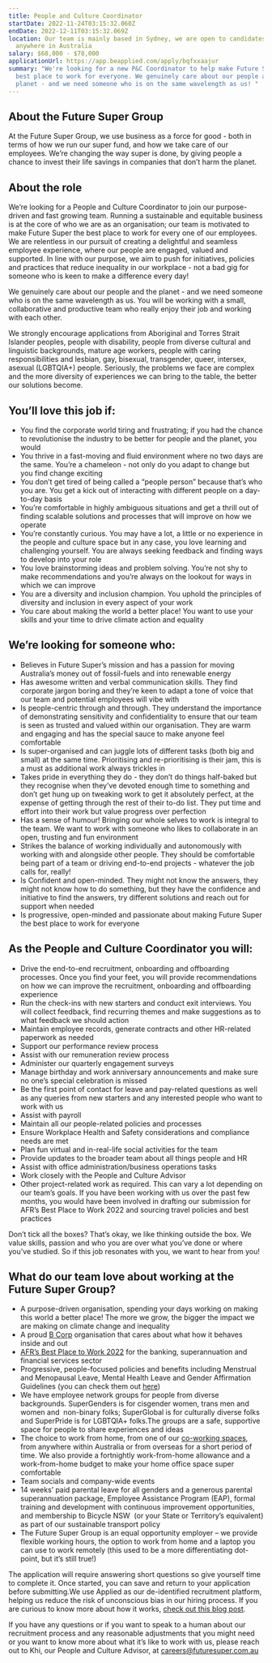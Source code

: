 ```yaml
---
title: People and Culture Coordinator
startDate: 2022-11-24T03:15:32.060Z
endDate: 2022-12-11T03:15:32.069Z
location: Our team is mainly based in Sydney, we are open to candidates from
  anywhere in Australia
salary: $68,000 - $78,000
applicationUrl: https://app.beapplied.com/apply/bqfxxaajur
summary: "We're looking for a new P&C Coordinator to help make Future Super the
  best place to work for everyone. We genuinely care about our people and the
  planet - and we need someone who is on the same wavelength as us! "
---
```


## About the Future Super Group

At the Future Super Group, we use business as a force for good - both in terms of how we run our super fund, and how we take care of our employees. We’re changing the way super is done, by giving people a chance to invest their life savings in companies that don’t harm the planet.

## About the role

We’re looking for a People and Culture Coordinator to join our purpose-driven and fast growing team. Running a sustainable and equitable business is at the core of who we are as an organisation; our team is motivated to make Future Super the best place to work for every one of our employees. We are relentless in our pursuit of creating a delightful and seamless employee experience, where our people are engaged, valued and supported. In line with our purpose, we aim to push for initiatives, policies and practices that reduce inequality in our workplace - not a bad gig for someone who is keen to make a difference every day!

We genuinely care about our people and the planet - and we need someone who is on the same wavelength as us. You will be working with a small, collaborative and productive team who really enjoy their job and working with each other.

We strongly encourage applications from Aboriginal and Torres Strait Islander peoples, people with disability, people from diverse cultural and linguistic backgrounds, mature age workers, people with caring responsibilities and lesbian, gay, bisexual, transgender, queer, intersex, asexual (LGBTQIA+) people. Seriously, the problems we face are complex and the more diversity of experiences we can bring to the table, the better our solutions become.

## You’ll love this job if:

- You find the corporate world tiring and frustrating; if you had the chance to revolutionise the industry to be better for people and the planet, you would
- You thrive in a fast-moving and fluid environment where no two days are the same. You’re a chameleon - not only do you adapt to change but you find change exciting
- You don’t get tired of being called a “people person” because that’s who you are. You get a kick out of interacting with different people on a day-to-day basis
- You’re comfortable in highly ambiguous situations and get a thrill out of finding scalable solutions and processes that will improve on how we operate
- You’re constantly curious. You may have a lot, a little or no experience in the people and culture space but in any case, you love learning and challenging yourself. You are always seeking feedback and finding ways to develop into your role
- You love brainstorming ideas and problem solving. You’re not shy to make recommendations and you’re always on the lookout for ways in which we can improve
- You are a diversity and inclusion champion. You uphold the principles of diversity and inclusion in every aspect of your work
- You care about making the world a better place! You want to use your skills and your time to drive climate action and equality

## We’re looking for someone who:

- Believes in Future Super’s mission and has a passion for moving Australia’s money out of fossil-fuels and into renewable energy
- Has awesome written and verbal communication skills. They find corporate jargon boring and they’re keen to adapt a tone of voice that our team and potential employees will vibe with
- Is people-centric through and through. They understand the importance of demonstrating sensitivity and confidentiality to ensure that our team is seen as trusted and valued within our organisation. They are warm and engaging and has the special sauce to make anyone feel comfortable
- Is super-organised and can juggle lots of different tasks (both big and small) at the same time. Prioritising and re-prioritising is their jam, this is a must as additional work always trickles in
- Takes pride in everything they do - they don’t do things half-baked but they recognise when they’ve devoted enough time to something and don’t get hung up on tweaking work to get it absolutely perfect, at the expense of getting through the rest of their to-do list. They put time and effort into their work but value progress over perfection
- Has a sense of humour! Bringing our whole selves to work is integral to the team. We want to work with someone who likes to collaborate in an open, trusting and fun environment
- Strikes the balance of working individually and autonomously with working with and alongside other people. They should be comfortable being part of a team or driving end-to-end projects - whatever the job calls for, really!
- Is Confident and open-minded. They might not know the answers, they might not know how to do something, but they have the confidence and initiative to find the answers, try different solutions and reach out for support when needed
- Is progressive, open-minded and passionate about making Future Super the best place to work for everyone

## As the People and Culture Coordinator you will:

- Drive the end-to-end recruitment, onboarding and offboarding processes. Once you find your feet, you will provide recommendations on how we can improve the recruitment, onboarding and offboarding experience
- Run the check-ins with new starters and conduct exit interviews. You will collect feedback, find recurring themes and make suggestions as to what feedback we should action
- Maintain employee records, generate contracts and other HR-related paperwork as needed
- Support our performance review process
- Assist with our remuneration review process
- Administer our quarterly engagement surveys
- Manage birthday and work anniversary announcements and make sure no one’s special celebration is missed
- Be the first point of contact for leave and pay-related questions as well as any queries from new starters and any interested people who want to work with us
- Assist with payroll
- Maintain all our people-related policies and processes
- Ensure Workplace Health and Safety considerations and compliance needs are met
- Plan fun virtual and in-real-life social activities for the team
- Provide updates to the broader team about all things people and HR
- Assist with office administration/business operations tasks
- Work closely with the People and Culture Advisor
- Other project-related work as required. This can vary a lot depending on our team’s goals. If you have been working with us over the past few months, you would have been involved in drafting our submission for AFR’s Best Place to Work 2022 and sourcing travel policies and best practices

Don’t tick all the boxes? That’s okay, we like thinking outside the box. We value skills, passion and who you are over what you’ve done or where you’ve studied. So if this job resonates with you, we want to hear from you!

## What do our team love about working at the Future Super Group?

- A purpose-driven organisation, spending your days working on making this world a better place! The more we grow, the bigger the impact we are making on climate change and inequality
- A proud [B Corp](https://www.bcorporation.net/en-us/certification) organisation that cares about what how it behaves inside and out
- [AFR’s Best Place to Work 2022](https://www.afr.com/work-and-careers/workplace/employee-benefits-catapult-future-super-to-the-top-of-the-ladder-20220421-p5af6m) for the banking, superannuation and financial services sector
- Progressive, people-focused policies and benefits including Menstrual and Menopausal Leave, Mental Health Leave and Gender Affirmation Guidelines (you can check them out [here](http://www.futuresuper.com.au/purpose))
- We have employee network groups for people from diverse backgrounds. SuperGenders is for cisgender women, trans men and women and  non-binary folks; SuperGlobal is for culturally diverse folks and SuperPride is for LGBTQIA+ folks.The groups are a safe, supportive space for people to share experiences and ideas
- The choice to work from home, from one of our [co-working spaces](https://www.hubaustralia.com/), from anywhere within Australia or from overseas for a short period of time. We also provide a fortnightly work-from-home allowance and a work-from-home budget to make your home office space super comfortable
- Team socials and company-wide events
- 14 weeks’ paid parental leave for all genders and a generous parental superannuation package, Employee Assistance Program (EAP), formal training and development with continuous improvement opportunities, and membership to Bicycle NSW  (or your State or Territory’s equivalent) as part of our sustainable transport policy
- The Future Super Group is an equal opportunity employer – we provide flexible working hours, the option to work from home and a laptop you can use to work remotely (this used to be a more differentiating dot-point, but it’s still true!)

The application will require answering short questions so give yourself time to complete it. Once started, you can save and return to your application before submitting.We use Applied as our de-identified recruitment platform, helping us reduce the risk of unconscious bias in our hiring process. If you are curious to know more about how it works, [check out this blog post](https://www.linkedin.com/pulse/how-de-identified-recruitment-improving-diversity-our-veronica/?trackingId=0MnwcX%2BBRQSOTl0oogaIbA%3D%3D).

If you have any questions or if you want to speak to a human about our recruitment process and any reasonable adjustments that you might need or you want to know more about what it’s like to work with us, please reach out to Khi, our People and Culture Advisor, at [careers@futuresuper.com.au](mailto:careers@futuresuper.com.au)
